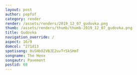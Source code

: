 ```yaml
---
layout: post
author: pepfof
category: render
render: /assets/renders/2019_12_07_gudovka.png
thumb: /assets/renders/thumb/thumb-2019_12_07_gudovka.png
title: Gudovka
navigation_override: /
aspect: 16/9
domcol: ^271d13
spotisong: 0uSHbO2VBJE2uvTrSkSHmT
songname: The Hexx
songautr: Pavement
postid: 68
---
```


<!--USER BEGIN 1-->

<!--USER END 1-->

<!--more-->
<!--USER BEGIN 2-->

<!--USER END 2-->

